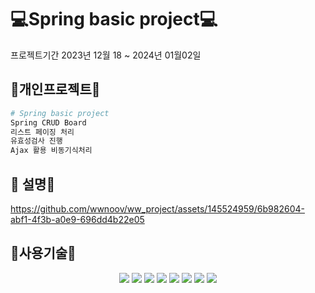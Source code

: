 #  💻Spring basic project💻
프로젝트기간 2023년 12월 18 ~ 2024년 01월02일


## 🔨개인프로젝트🔨

```python
# Spring basic project
Spring CRUD Board
리스트 페이징 처리
유효성검사 진행
Ajax 활용 비동기식처리
```

## 👋 설명👋



https://github.com/wwnoov/ww_project/assets/145524959/6b982604-abf1-4f3b-a0e9-696dd4b22e05



## :page_with_curl:사용기술:page_with_curl:
<div align="center">
<img src="https://img.shields.io/badge/Java-007396?style=flat&logo=Conda-Forge&logoColor=white" />
<img src="https://img.shields.io/badge/HTML5-E34F26?style=flat&logo=HTML5&logoColor=white" />
<img src="https://img.shields.io/badge/CSS3-1572B6?style=flat&logo=CSS3&logoColor=white" />
<img src="https://img.shields.io/badge/JavaScript-F7DF1E?style=flat&logo=JavaScript&logoColor=white" />
<img src="https://img.shields.io/badge/Spring-6db33f)?style=flat-square&logo=Spring&logoColor=white"/>
<img src="https://img.shields.io/badge/MySQL-4479A1?style=flat&logo=MySQL&logoColor=white" />
<img src="https://img.shields.io/badge/MariaDB-003545?style=flat&logo=MariaDB&logoColor=white" />
<img src="https://img.shields.io/badge/Mybatis-000000?style=flat&logo=Fluentd&logoColor=white" />
</div>
